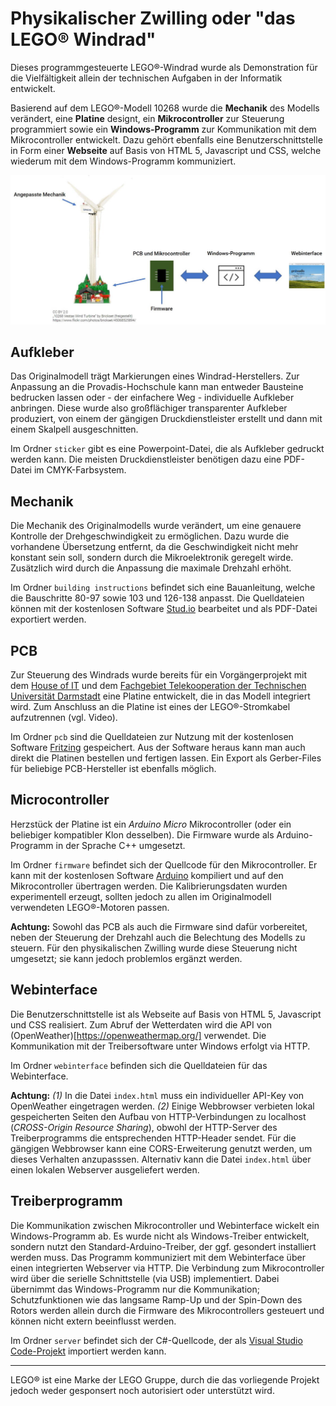 # Physikalischer Zwilling oder "das LEGO® Windrad"

Dieses programmgesteuerte LEGO®-Windrad wurde als Demonstration für die Vielfältigkeit allein der technischen Aufgaben in der Informatik entwickelt.

Basierend auf dem LEGO®-Modell 10268 wurde die **Mechanik** des Modells verändert, eine **Platine** designt, ein **Mikrocontroller** zur Steuerung programmiert sowie ein **Windows-Programm** zur Kommunikation mit dem Mikrocontroller entwickelt. Dazu gehört ebenfalls eine Benutzerschnittstelle in Form einer **Webseite** auf Basis von HTML 5, Javascript und CSS, welche wiederum mit dem Windows-Programm kommuniziert.

![Architektur des physikalischen Zwillings](architecture.jpg "Architektur des physikalischen Zwillings")

## Aufkleber

Das Originalmodell trägt Markierungen eines Windrad-Herstellers. Zur Anpassung an die Provadis-Hochschule kann man entweder Bausteine bedrucken lassen oder - der einfachere Weg - individuelle Aufkleber anbringen. Diese wurde also großflächiger transparenter Aufkleber produziert, von einem der gängigen Druckdienstleister erstellt und dann mit einem Skalpell ausgeschnitten.

Im Ordner `sticker` gibt es eine Powerpoint-Datei, die als Aufkleber gedruckt werden kann. Die meisten Druckdienstleister benötigen dazu eine PDF-Datei im CMYK-Farbsystem.

## Mechanik

Die Mechanik des Originalmodells wurde verändert, um eine genauere Kontrolle der Drehgeschwindigkeit zu ermöglichen. Dazu wurde die vorhandene Übersetzung entfernt, da die Geschwindigkeit nicht mehr konstant sein soll, sondern durch die Mikroelektronik geregelt wirde. Zusätzlich wird durch die Anpassung die maximale Drehzahl erhöht.

Im Ordner `building instructions` befindet sich eine Bauanleitung, welche die Bauschritte 80-97 sowie 103 und 126-138 anpasst. Die Quelldateien können mit der kostenlosen Software [Stud.io](https://www.bricklink.com/v3/studio/download.page) bearbeitet und als PDF-Datei exportiert werden.

## PCB

Zur Steuerung des Windrads wurde bereits für ein Vorgängerprojekt mit dem [House of IT](https://house-of-it.eu/) und dem [Fachgebiet Telekooperation der Technischen Universität Darmstadt](https://www.informatik.tu-darmstadt.de/telekooperation/telecooperation_group/index.en.jsp) eine Platine entwickelt, die in das Modell integriert wird. Zum Anschluss an die Platine ist eines der LEGO®-Stromkabel aufzutrennen (vgl. Video).

Im Ordner `pcb` sind die Quelldateien zur Nutzung mit der kostenlosen Software [Fritzing](https://fritzing.org/) gespeichert. Aus der Software heraus kann man auch direkt die Platinen bestellen und fertigen lassen. Ein Export als Gerber-Files für beliebige PCB-Hersteller ist ebenfalls möglich.

## Microcontroller

Herzstück der Platine ist ein *Arduino Micro* Mikrocontroller (oder ein beliebiger kompatibler Klon desselben). Die Firmware wurde als Arduino-Programm in der Sprache C++ umgesetzt.

Im Ordner `firmware` befindet sich der Quellcode für den Mikrocontroller. Er kann mit der kostenlosen Software [Arduino](https://www.arduino.cc/) kompiliert und auf den Mikrocontroller übertragen werden. Die Kalibrierungsdaten wurden experimentell erzeugt, sollten jedoch zu allen im Originalmodell verwendeten LEGO®-Motoren passen.

**Achtung:** Sowohl das PCB als auch die Firmware sind dafür vorbereitet, neben der Steuerung der Drehzahl auch die Belechtung des Modells zu steuern. Für den physikalischen Zwilling wurde diese Steuerung nicht umgesetzt; sie kann jedoch problemlos ergänzt werden.

## Webinterface

Die Benutzerschnittstelle ist als Webseite auf Basis von HTML 5, Javascript und CSS realisiert. Zum Abruf der Wetterdaten wird die API von (OpenWeather)[https://openweathermap.org/] verwendet. Die Kommunikation mit der Treibersoftware unter Windows erfolgt via HTTP.

Im Ordner `webinterface` befinden sich die Quelldateien für das Webinterface.

**Achtung:** *(1)* In die Datei `index.html` muss ein individueller API-Key von OpenWeather eingetragen werden. *(2)* Einige Webbrowser verbieten lokal gespeicherten Seiten den Aufbau von HTTP-Verbindungen zu localhost (*CROSS-Origin Resource Sharing*), obwohl der HTTP-Server des Treiberprogramms die entsprechenden HTTP-Header sendet. Für die gängigen Webbrowser kann eine CORS-Erweiterung genutzt werden, um dieses Verhalten anzupasssen. Alternativ kann die Datei `index.html` über einen lokalen Webserver ausgeliefert werden.

## Treiberprogramm

Die Kommunikation zwischen Mikrocontroller und Webinterface wickelt ein Windows-Programm ab. Es wurde nicht als Windows-Treiber entwickelt, sondern nutzt den Standard-Arduino-Treiber, der ggf. gesondert installiert werden muss. Das Programm kommuniziert mit dem Webinterface über einen integrierten Webserver via HTTP. Die Verbindung zum Mikrocontroller wird über die serielle Schnittstelle (via USB) implementiert. Dabei übernimmt das Windows-Programm nur die Kommunikation; Schutzfunktionen wie das langsame Ramp-Up und der Spin-Down des Rotors werden allein durch die Firmware des Mikrocontrollers gesteuert und können nicht extern beeinflusst werden.

Im Ordner `server` befindet sich der C#-Quellcode, der als [Visual Studio Code-Projekt](https://code.visualstudio.com/) importiert werden kann.

---

LEGO® ist eine Marke der LEGO Gruppe, durch die das vorliegende Projekt jedoch weder gesponsert noch autorisiert oder unterstützt wird.
